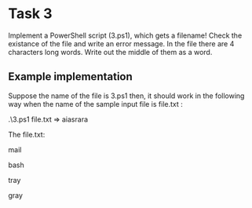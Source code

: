 
# Task 3

Implement a  PowerShell script (3.ps1),  which gets a filename! Check the existance of the file and write an error message.  In the file there are 4 characters long words. Write out the middle of them as a word.



## Example implementation

Suppose the name of the file is 3.ps1 then, it should work in the following way when the name of the sample input file is file.txt : 

.\3.ps1 file.txt  =>  aiasrara

The file.txt:

mail

bash

tray

gray




